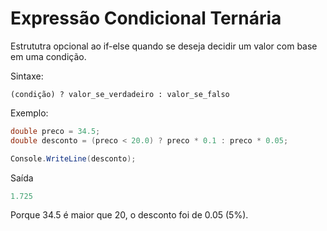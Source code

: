 # Expressão Condicional Ternária

Estrututra opcional ao if-else quando se deseja decidir um valor com base em uma condição.

Sintaxe:
```
(condição) ? valor_se_verdadeiro : valor_se_falso
```
Exemplo:
```cs
double preco = 34.5;
double desconto = (preco < 20.0) ? preco * 0.1 : preco * 0.05;

Console.WriteLine(desconto);
```
Saída
```cs
1.725
```
Porque 34.5 é maior que 20, o desconto foi de 0.05 (5%).